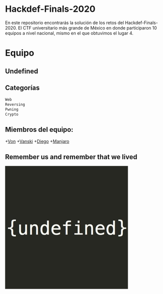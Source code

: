 # Hackdef-Finals-2020

En este repositorio encontrarás la solución de los retos del Hackdef-Finals-2020. 
El CTF universitario más grande de México en donde participaron 10 equipos a nivel nacional,
mismo en el que obtuvimos el lugar 4.

# Equipo

## Undefined

## Categorías

```
Web
Reversing
Pwning
Crypto
```

## Miembros del equipo:

+[Von](https://github.com/developer-jesus-github)
+[Vanski](https://github.com/ivanmedina)
+[Diego](https://github.com/Drdzmtz)
+[Manjaro](https://github.com/mariomanza150)

## Remember us and remember that we lived

![Undefined](undefined.jpg)
